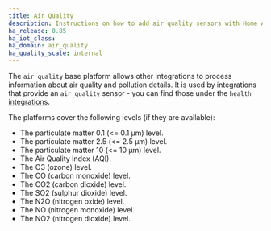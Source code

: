 ```yaml
---
title: Air Quality
description: Instructions on how to add air quality sensors with Home Assistant
ha_release: 0.85
ha_iot_class:
ha_domain: air_quality
ha_quality_scale: internal
---
```


The `air_quality` base platform allows other integrations to process information 
about air quality and pollution details. It is used by integrations that provide 
an `air_quality` sensor - you can find those under the `health` [integrations](/integrations/#health).

The platforms cover the following levels (if they are available):

- The particulate matter 0.1 (<= 0.1 μm) level.
- The particulate matter 2.5 (<= 2.5 μm) level.
- The particulate matter 10 (<= 10 μm) level.
- The Air Quality Index (AQI).
- The O3 (ozone) level.
- The CO (carbon monoxide) level.
- The CO2 (carbon dioxide) level.
- The SO2 (sulphur dioxide) level.
- The N2O (nitrogen oxide) level.
- The NO (nitrogen monoxide) level.
- The NO2 (nitrogen dioxide) level.
